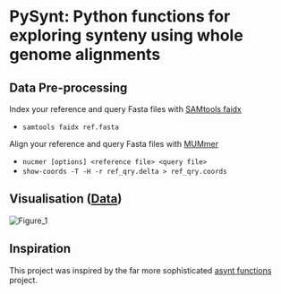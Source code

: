 # PySynt: Python functions for exploring synteny using whole genome alignments

## Data Pre-processing

Index your reference and query Fasta files with [SAMtools faidx](https://www.htslib.org/doc/samtools-faidx.html)
* ```samtools faidx ref.fasta```

Align your reference and query Fasta files with [MUMmer](https://mummer4.github.io/)
* ```nucmer [options] <reference file> <query file>```
* ```show-coords -T -H -r ref_qry.delta > ref_qry.coords```

## Visualisation ([Data](https://www.nature.com/articles/s41598-018-26416-2))

![Figure_1](https://github.com/user-attachments/assets/2686c927-593d-45d7-a51b-4e9ef3085451)

## Inspiration
This project was inspired by the far more sophisticated [asynt functions](https://github.com/simonhmartin/asynt/tree/master) project.
